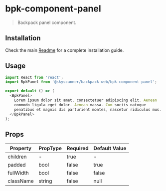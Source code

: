# bpk-component-panel

> Backpack panel component.

## Installation

Check the main [Readme](https://github.com/skyscanner/backpack#usage) for a complete installation guide.

## Usage

```js
import React from 'react';
import BpkPanel from '@skyscanner/backpack-web/bpk-component-panel';

export default () => (
  <BpkPanel>
    Lorem ipsum dolor sit amet, consectetuer adipiscing elit. Aenean
    commodo ligula eget dolor. Aenean massa. Cum sociis natoque
    penatibus et magnis dis parturient montes, nascetur ridiculus mus.
  </BpkPanel>
);
```

## Props

| Property  | PropType | Required | Default Value |
| --------- | -------- | -------- | ------------- |
| children  | -        | true     | -             |
| padded    | bool     | false    | true          |
| fullWidth | bool     | false    | false         |
| className | string   | false    | null          |
